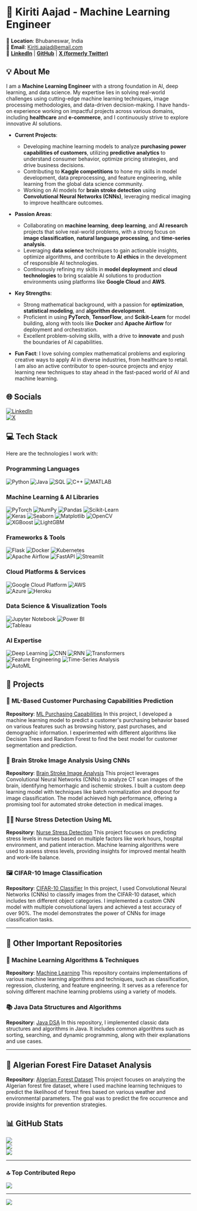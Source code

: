 # 🌟 **Kiriti Aajad - Machine Learning Engineer**  
📍 **Location**: Bhubaneswar, India  
📧 **Email**: Kiriti.aajad@email.com   
🔗 **[LinkedIn](https://www.linkedin.com/in/kiriti-aajad-7894101aa/)** | **[GitHub](https://github.com/Kiritiaajd)** | **[X (formerly Twitter)](https://x.com/kiriti_aajad)**  

## 💡 **About Me**  
I am a **Machine Learning Engineer** with a strong foundation in AI, deep learning, and data science. My expertise lies in solving real-world challenges using cutting-edge machine learning techniques, image processing methodologies, and data-driven decision-making. I have hands-on experience working on impactful projects across various domains, including **healthcare** and **e-commerce**, and I continuously strive to explore innovative AI solutions.

- **Current Projects**:  
   - Developing machine learning models to analyze **purchasing power capabilities of customers**, utilizing **predictive analytics** to understand consumer behavior, optimize pricing strategies, and drive business decisions.
   - Contributing to **Kaggle competitions** to hone my skills in model development, data preprocessing, and feature engineering, while learning from the global data science community.
   - Working on AI models for **brain stroke detection** using **Convolutional Neural Networks (CNNs)**, leveraging medical imaging to improve healthcare outcomes.
  
- **Passion Areas**:  
   - Collaborating on **machine learning**, **deep learning**, and **AI research** projects that solve real-world problems, with a strong focus on **image classification**, **natural language processing**, and **time-series analysis**.
   - Leveraging **data science** techniques to gain actionable insights, optimize algorithms, and contribute to **AI ethics** in the development of responsible AI technologies.
   - Continuously refining my skills in **model deployment** and **cloud technologies** to bring scalable AI solutions to production environments using platforms like **Google Cloud** and **AWS**.

- **Key Strengths**:  
   - Strong mathematical background, with a passion for **optimization**, **statistical modeling**, and **algorithm development**.
   - Proficient in using **PyTorch**, **TensorFlow**, and **Scikit-Learn** for model building, along with tools like **Docker** and **Apache Airflow** for deployment and orchestration.
   - Excellent problem-solving skills, with a drive to **innovate** and push the boundaries of AI capabilities.

- **Fun Fact**: I love solving complex mathematical problems and exploring creative ways to apply AI in diverse industries, from healthcare to retail. I am also an active contributor to open-source projects and enjoy learning new techniques to stay ahead in the fast-paced world of AI and machine learning.


## 🌐 **Socials**  
[![LinkedIn](https://img.shields.io/badge/LinkedIn-%230077B5.svg?style=for-the-badge&logo=linkedin&logoColor=white)](https://www.linkedin.com/in/kiriti-aajad-7894101aa/)  
[![X](https://img.shields.io/badge/X-black.svg?style=for-the-badge&logo=X&logoColor=white)](https://x.com/kiriti_aajad)

## 💻 **Tech Stack**  
Here are the technologies I work with:

### **Programming Languages**  
![Python](https://img.shields.io/badge/python-%2314354C.svg?style=for-the-badge&logo=python&logoColor=white) ![Java](https://img.shields.io/badge/java-%23ED8B00.svg?style=for-the-badge&logo=openjdk&logoColor=white) ![SQL](https://img.shields.io/badge/SQL-%2300707F.svg?style=for-the-badge&logo=postgresql&logoColor=white) ![C++](https://img.shields.io/badge/C++-%2300599C.svg?style=for-the-badge&logo=cplusplus&logoColor=white) ![MATLAB](https://img.shields.io/badge/MATLAB-%23E20000.svg?style=for-the-badge&logo=matlab&logoColor=white)

### **Machine Learning & AI Libraries**  
![PyTorch](https://img.shields.io/badge/PyTorch-%23EE4C2C.svg?style=for-the-badge&logo=PyTorch&logoColor=white) ![NumPy](https://img.shields.io/badge/numpy-%23013243.svg?style=for-the-badge&logo=numpy&logoColor=white) ![Pandas](https://img.shields.io/badge/pandas-%23150458.svg?style=for-the-badge&logo=pandas&logoColor=white) ![Scikit-Learn](https://img.shields.io/badge/scikit--learn-%23F7931E.svg?style=for-the-badge&logo=scikit-learn&logoColor=white)  
![Keras](https://img.shields.io/badge/Keras-%23D00000.svg?style=for-the-badge&logo=Keras&logoColor=white) ![Seaborn](https://img.shields.io/badge/Seaborn-%23000000.svg?style=for-the-badge&logo=seaborn&logoColor=white) ![Matplotlib](https://img.shields.io/badge/Matplotlib-%23E6E6E6.svg?style=for-the-badge&logo=matplotlib&logoColor=black) ![OpenCV](https://img.shields.io/badge/OpenCV-%23EE4C2C.svg?style=for-the-badge&logo=opencv&logoColor=white)  
![XGBoost](https://img.shields.io/badge/XGBoost-%23FF9900.svg?style=for-the-badge&logo=xgboost&logoColor=white) ![LightGBM](https://img.shields.io/badge/LightGBM-%23000000.svg?style=for-the-badge&logo=lightgbm&logoColor=white)

### **Frameworks & Tools**  
![Flask](https://img.shields.io/badge/Flask-%23000000.svg?style=for-the-badge&logo=flask&logoColor=white) ![Docker](https://img.shields.io/badge/Docker-%232496ED.svg?style=for-the-badge&logo=docker&logoColor=white) ![Kubernetes](https://img.shields.io/badge/Kubernetes-%233C8739.svg?style=for-the-badge&logo=kubernetes&logoColor=white)  
![Apache Airflow](https://img.shields.io/badge/Apache%20Airflow-%23696969.svg?style=for-the-badge&logo=apache-airflow&logoColor=white) ![FastAPI](https://img.shields.io/badge/FastAPI-%23FF5C5C.svg?style=for-the-badge&logo=fastapi&logoColor=white) ![Streamlit](https://img.shields.io/badge/Streamlit-%233AB0A7.svg?style=for-the-badge&logo=streamlit&logoColor=white)

### **Cloud Platforms & Services**  
![Google Cloud Platform](https://img.shields.io/badge/Google%20Cloud-%23FFCC00.svg?style=for-the-badge&logo=googlecloud&logoColor=white) ![AWS](https://img.shields.io/badge/AWS-%23FF9900.svg?style=for-the-badge&logo=amazonaws&logoColor=white)  
![Azure](https://img.shields.io/badge/Azure-%23007FFF.svg?style=for-the-badge&logo=microsoftazure&logoColor=white) ![Heroku](https://img.shields.io/badge/Heroku-%23C8C8C8.svg?style=for-the-badge&logo=heroku&logoColor=white)

### **Data Science & Visualization Tools**  
![Jupyter Notebook](https://img.shields.io/badge/Jupyter%20Notebook-%23F37626.svg?style=for-the-badge&logo=jupyter&logoColor=white) ![Power BI](https://img.shields.io/badge/Power%20BI-%23007A8A.svg?style=for-the-badge&logo=powerbi&logoColor=white)  
![Tableau](https://img.shields.io/badge/Tableau-%23E97627.svg?style=for-the-badge&logo=tableau&logoColor=white)

### **AI Expertise**  
![Deep Learning](https://img.shields.io/badge/Deep%20Learning-%23378E3D.svg?style=for-the-badge&logo=tensorflow&logoColor=white) ![CNN](https://img.shields.io/badge/CNN-%23000C39.svg?style=for-the-badge&logo=tensorflow&logoColor=white) ![RNN](https://img.shields.io/badge/RNN-%23000000.svg?style=for-the-badge&logo=python&logoColor=white) ![Transformers](https://img.shields.io/badge/Transformers-%23FF6F00.svg?style=for-the-badge&logo=transformers&logoColor=white)  
![Feature Engineering](https://img.shields.io/badge/Feature%20Engineering-%23D50000.svg?style=for-the-badge&logo=python&logoColor=white) ![Time-Series Analysis](https://img.shields.io/badge/Time--Series%20Analysis-%23FF6F00.svg?style=for-the-badge&logo=python&logoColor=white)  
![AutoML](https://img.shields.io/badge/AutoML-%23FFB11C.svg?style=for-the-badge&logo=automl&logoColor=white)  

## 💼 **Projects**  

### 🛒 **ML-Based Customer Purchasing Capabilities Prediction**
**Repository**: [ML Purchasing Capabilities](https://github.com/Kiritiaajd/ML-Purchasing-Capabilities-of-a-Customer)
In this project, I developed a machine learning model to predict a customer's purchasing behavior based on various features such as browsing history, past purchases, and demographic information. I experimented with different algorithms like Decision Trees and Random Forest to find the best model for customer segmentation and prediction.

### 🧠 **Brain Stroke Image Analysis Using CNNs**
**Repository**: [Brain Stroke Image Analysis](https://github.com/Kiritiaajd/Brain_Stroke_Image_Analysis.git)
This project leverages Convolutional Neural Networks (CNNs) to analyze CT scan images of the brain, identifying hemorrhagic and ischemic strokes. I built a custom deep learning model with techniques like batch normalization and dropout for image classification. The model achieved high performance, offering a promising tool for automated stroke detection in medical images.

### 💆‍♀️ **Nurse Stress Detection Using ML**
**Repository**: [Nurse Stress Detection](https://github.com/Kiritiaajd/Nurse_Stress_Detection.git)
This project focuses on predicting stress levels in nurses based on multiple factors like work hours, hospital environment, and patient interaction. Machine learning algorithms were used to assess stress levels, providing insights for improved mental health and work-life balance.

### 🖼️ **CIFAR-10 Image Classification**
**Repository**: [CIFAR-10 Classifier](https://github.com/Kiritiaajd/CIFAR10.git)
In this project, I used Convolutional Neural Networks (CNNs) to classify images from the CIFAR-10 dataset, which includes ten different object categories. I implemented a custom CNN model with multiple convolutional layers and achieved a test accuracy of over 90%. The model demonstrates the power of CNNs for image classification tasks.

---

## 🔧 **Other Important Repositories**

### 🤖 **Machine Learning Algorithms & Techniques**
**Repository**: [Machine Learning](https://github.com/Kiritiaajd/MACHINE_LEARNING.git)
This repository contains implementations of various machine learning algorithms and techniques, such as classification, regression, clustering, and feature engineering. It serves as a reference for solving different machine learning problems using a variety of models.

### 📚 **Java Data Structures and Algorithms**
**Repository**: [Java DSA](https://github.com/Kiritiaajd/JavaDSA.git)
In this repository, I implemented classic data structures and algorithms in Java. It includes common algorithms such as sorting, searching, and dynamic programming, along with their explanations and use cases.

---

## 🌲 **Algerian Forest Fire Dataset Analysis**
**Repository**: [Algerian Forest Dataset](https://github.com/Kiritiaajd/Algerian_forest_Dataset.git)
This project focuses on analyzing the Algerian forest fire dataset, where I used machine learning techniques to predict the likelihood of forest fires based on various weather and environmental parameters. The goal was to predict the fire occurrence and provide insights for prevention strategies.


## 📊 **GitHub Stats**  
![](https://github-readme-stats.vercel.app/api?username=Kiritiaajd&theme=dark&hide_border=false&include_all_commits=false&count_private=false)  
![](https://github-readme-streak-stats.herokuapp.com/?user=Kiritiaajd&theme=dark&hide_border=false)  
![](https://github-readme-stats.vercel.app/api/top-langs/?username=Kiritiaajd&langs_count=8&theme=dark&hide_border=false&layout=compact&hide=Tcl,Cython&custom_title=Most%20Used%20Languages)

---

### 🔝 **Top Contributed Repo**  
![](https://github-contributor-stats.vercel.app/api?username=Kiritiaajd&limit=5&theme=dark&combine_all_yearly_contributions=true)

---

[![](https://visitcount.itsvg.in/api?id=Kiritiaajd&icon=0&color=0)](https://visitcount.itsvg.in)
